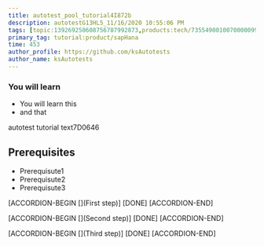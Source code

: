 ```yaml
---
title: autotest_pool_tutorial4I872b
description: autotestG13HL5_11/16/2020 10:55:06 PM
tags: [topic:139269250608756787992873,products:tech/73554900100700000996,tutorial:experience/advanced]
primary_tag: tutorial:product/sapHana
time: 453
author_profile: https://github.com/ksAutotests
author_name: ksAutotests
---
```

### You will learn
- You will learn this
- and that

autotest tutorial text7D0646

## Prerequisites
- Prerequisute1
- Prerequisute2
- Prerequisute3

[ACCORDION-BEGIN [](First step)]
[DONE]
[ACCORDION-END]

[ACCORDION-BEGIN [](Second step)]
[DONE]
[ACCORDION-END]

[ACCORDION-BEGIN [](Third step)]
[DONE]
[ACCORDION-END]

